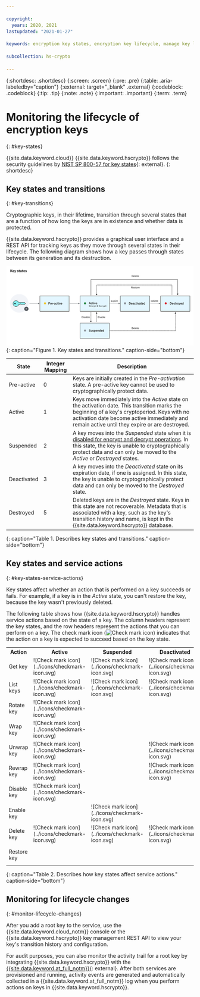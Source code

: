 ```yaml
---

copyright:
  years: 2020, 2021
lastupdated: "2021-01-27"

keywords: encryption key states, encryption key lifecycle, manage key lifecycle

subcollection: hs-crypto

---
```


{:shortdesc: .shortdesc}
{:screen: .screen}
{:pre: .pre}
{:table: .aria-labeledby="caption"}
{:external: target="_blank" .external}
{:codeblock: .codeblock}
{:tip: .tip}
{:note: .note}
{:important: .important}
{:term: .term}

# Monitoring the lifecycle of encryption keys
{: #key-states}

{{site.data.keyword.cloud}} {{site.data.keyword.hscrypto}} follows the security guidelines by [NIST SP 800-57 for key states](https://www.nist.gov/publications/recommendation-key-management-part-1-general-0){: external}.
{: shortdesc}

## Key states and transitions
{: #key-transitions}

Cryptographic keys, in their lifetime, transition through several states that are a function of how long the keys are in existence and whether data is protected.

{{site.data.keyword.hscrypto}} provides a graphical user interface and a REST API for tracking keys as they move through several states in their lifecycle. The following diagram shows how a key passes through states between its generation and its destruction.

![Encryption key states and transitions](/image/key-states.svg "Encryption key states and transitions")
{: caption="Figure 1. Key states and transitions." caption-side="bottom"}

| State       | Integer Mapping | Description |
|-------------|-----------------|-------------|
| Pre-active  |       0        | Keys are initially created in the _Pre-activation_ state. A pre-active key cannot be used to cryptographically protect data. |
| Active      |       1        | Keys move immediately into the _Active_ state on the activation date. This transition marks the beginning of a key's cryptoperiod. Keys with no activation date become active immediately and remain active until they expire or are destroyed. |
| Suspended   |       2        | A key moves into the _Suspended_ state when it is [disabled for encrypt and decrypt operations](/docs/hs-crypto?topic=hs-crypto-disable-keys). In this state, the key is unable to cryptographically protect data and can only be moved to the _Active_ or _Destroyed_ states. |
| Deactivated |       3        | A key moves into the _Deactivated_ state on its expiration date, if one is assigned. In this state, the key is unable to cryptographically protect data and can only be moved to the _Destroyed_ state. |
| Destroyed   |       5        | Deleted keys are in the _Destroyed_ state. Keys in this state are not recoverable. Metadata that is associated with a key, such as the key's transition history and name, is kept in the {{site.data.keyword.hscrypto}} database. |
{: caption="Table 1. Describes key states and transitions." caption-side="bottom"}

## Key states and service actions
{: #key-states-service-actions}

Key states affect whether an action that is performed on a key succeeds or fails. For example, if a key is in the _Active_ state, you can't restore the key, because the key wasn't previously deleted.

The following table shows how {{site.data.keyword.hscrypto}} handles service actions based on the state of a key. The column headers represent the key states, and the row headers represent the actions that you can perform on a key. The check mark icon (![Check mark icon](../icons/checkmark-icon.svg)) indicates that the action on a key is expected to succeed based on the key state.

<table>
  <tr>
    <th>Action</th>
    <th>Active</th>
    <th>Suspended</th>
    <th>Deactivated</th>
    <th>Destroyed</th>
  </tr>

  <tr>
    <td>Get key</td>
    <td>![Check mark icon](../icons/checkmark-icon.svg)</td>
    <td>![Check mark icon](../icons/checkmark-icon.svg)</td>
    <td>![Check mark icon](../icons/checkmark-icon.svg)</td>
    <td>![Check mark icon](../icons/checkmark-icon.svg)</td>
  </tr>

  <tr>
    <td>List keys</td>
    <td>![Check mark icon](../icons/checkmark-icon.svg)</td>
    <td>![Check mark icon](../icons/checkmark-icon.svg)</td>
    <td>![Check mark icon](../icons/checkmark-icon.svg)</td>
    <td></td>
  </tr>

  <tr>
    <td>Rotate key</td>
    <td>![Check mark icon](../icons/checkmark-icon.svg)</td>
    <td></td>
    <td></td>
    <td></td>
  </tr>

  <tr>
    <td>Wrap key</td>
    <td>![Check mark icon](../icons/checkmark-icon.svg)</td>
    <td></td>
    <td></td>
    <td></td>
  </tr>

  <tr>
    <td>Unwrap key</td>
    <td>![Check mark icon](../icons/checkmark-icon.svg)</td>
    <td></td>
    <td>![Check mark icon](../icons/checkmark-icon.svg)</td>
    <td></td>
  </tr>

  <tr>
    <td>Rewrap key</td>
    <td>![Check mark icon](../icons/checkmark-icon.svg)</td>
    <td></td>
    <td>![Check mark icon](../icons/checkmark-icon.svg)</td>
    <td></td>
  </tr>

  <tr>
    <td>Disable key</td>
    <td>![Check mark icon](../icons/checkmark-icon.svg)</td>
    <td></td>
    <td></td>
    <td></td>
  </tr>

  <tr>
    <td>Enable key</td>
    <td></td>
    <td>![Check mark icon](../icons/checkmark-icon.svg)</td>
    <td></td>
    <td></td>
  </tr>

  <tr>
    <td>Delete key</td>
    <td>![Check mark icon](../icons/checkmark-icon.svg)</td>
    <td>![Check mark icon](../icons/checkmark-icon.svg)</td>
    <td>![Check mark icon](../icons/checkmark-icon.svg)</td>
    <td></td>
  </tr>

  <tr>
    <td>Restore key</td>
    <td></td>
    <td></td>
    <td></td>
    <td>![Check mark icon](../icons/checkmark-icon.svg)</td>
  </tr>
</table>
{: caption="Table 2. Describes how key states affect service actions." caption-side="bottom"}

## Monitoring for lifecycle changes
{: #monitor-lifecycle-changes}

After you add a root key to the service, use the {{site.data.keyword.cloud_notm}} console or the {{site.data.keyword.hscrypto}} key management REST API to view your key's transition history and configuration.

For audit purposes, you can also monitor the activity trail for a root key by integrating {{site.data.keyword.hscrypto}} with the [{{site.data.keyword.at_full_notm}}](/docs/Activity-Tracker-with-LogDNA?topic=Activity-Tracker-with-LogDNA-getting-started){: external}. After both services are provisioned and running, activity events are generated and automatically collected in a {{site.data.keyword.at_full_notm}} log when you perform actions on keys in {{site.data.keyword.hscrypto}}.
